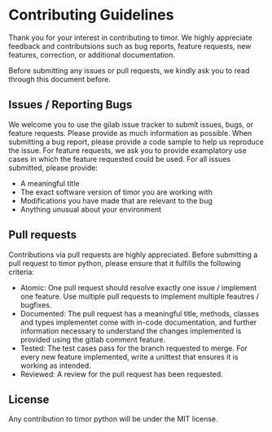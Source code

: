 # Contributing Guidelines

Thank you for your interest in contributing to timor. We highly appreciate feedback and contributsions such as bug reports, feature requests, new features, correction, or additional documentation.

Before submitting any issues or pull requests, we kindly ask you to read through this document before.

## Issues / Reporting Bugs
We welcome you to use the gilab issue tracker to submit issues, bugs, or feature requests. Please provide as much information as possible. When submitting a bug report, please provide a code sample to help us reproduce the issue. For feature requests, we ask you to provide examplatory use cases in which the feature requested could be used.
For all issues submitted, please provide:
- A meaningful title
- The exact software version of timor you are working with
- Modifications you have made that are relevant to the bug
- Anything unusual about your environment

## Pull requests
Contributions via pull requests are highly appreciated. Before submitting a pull request to timor python, please ensure that it fulfills the following criteria:
- Atomic: One pull request should resolve exactly one issue / implement one feature. Use multiple pull requests to implement multiple feautres / bugfixes.
- Documented: The pull request has a meaningful title, methods, classes and types implementet come with in-code documentation, and further information necessary to understand the changes implemented is provided using the gitlab comment feature.
- Tested: The test cases pass for the branch requested to merge. For every new feature implemented, write a unittest that ensures it is working as intended.
- Reviewed: A review for the pull request has been requested.

## License
Any contribution to timor python will be under the MIT license.
